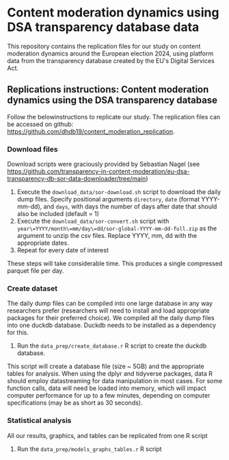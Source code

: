 # Content moderation dynamics using DSA transparency database data

This repository contains the replication files for our study on content moderation dynamics around the European election 2024, using platform data from the transparency database created by the EU's Digital Services Act.

## Replications instructions: Content moderation dynamics using the DSA transparency database

Follow the belowinstructions to replicate our study. The replication files can be accessed on github: https://github.com/dhdb19/content_moderation_replication.

### Download files

Download scripts were graciously provided by Sebastian Nagel (see https://github.com/transparency-in-content-moderation/eu-dsa-transparency-db-sor-data-downloader/tree/main)

1. Execute the ``download_data/sor-download.sh`` script to download the daily dump files. Specify positional arguments ``directory``, ``date`` (format YYYY-mm-dd), and ``days``, with days the number of days after date that should also be included (default = 1)
2. Execute the ``download_data/sor-convert.sh`` script with ``year\=YYYY/month\=mm/day\=dd/sor-global-YYYY-mm-dd-full.zip`` as the argument to unzip the csv files. Replace YYYY, mm, dd with the appropriate dates.
3. Repeat for every date of interest

These steps will take considerable time. This produces a single compressed parquet file per day. 



### Create dataset

The daily dump files can be compiled into one large database in any way researchers prefer (researchers will need to install and load appropriate packages for their preferred choice). We compiled all the daily dump files into one duckdb database. Duckdb needs to be installed as a dependency for this. 

1. Run the ``data_prep/create_database.r`` R script to create the duckdb database. 

This script will create a database file (size ~ 5GB) and the appropriate tables for analysis. When using the dplyr and tidyverse packages, data R should employ datastreaming for data manipulation in most cases. For some function calls, data will need be loaded into memory, which will impact computer performance for up to a few minutes, depending on computer specifications (may be as short as 30 seconds).

### Statistical analysis

All our results, graphics, and tables can be replicated from one R script

1. Run the ``data_prep/models_graphs_tables.r`` R script

